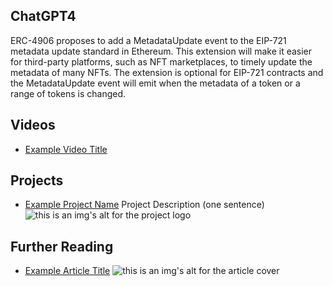 ## ChatGPT4

ERC-4906 proposes to add a MetadataUpdate event to the EIP-721 metadata update standard in Ethereum. This extension will make it easier for third-party platforms, such as NFT marketplaces, to timely update the metadata of many NFTs. The extension is optional for EIP-721 contracts and the MetadataUpdate event will emit when the metadata of a token or a range of tokens is changed.

## Videos

- [Example Video Title](https://www.youtube.com/watch?v=TDGq4aeevgY)

## Projects

- [Example Project Name](https://xxxx.xxx/xxxxx) Project Description (one sentence) ![this is an img's alt for the project logo](https://xxxx.xxx/project-logo.xxx)

## Further Reading

- [Example Article Title](https://xxxx.xxx/xxxxx) ![this is an img's alt for the article cover](https://xxxx.xxx/article-cover.xxx)
